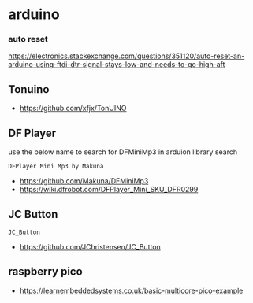 # arduino
### auto reset
https://electronics.stackexchange.com/questions/351120/auto-reset-an-arduino-using-ftdi-dtr-signal-stays-low-and-needs-to-go-high-aft
## Tonuino
* https://github.com/xfjx/TonUINO

## DF Player
use the below name to search for DFMiniMp3 in arduion library search
```
DFPlayer Mini Mp3 by Makuna
```
* https://github.com/Makuna/DFMiniMp3
* https://wiki.dfrobot.com/DFPlayer_Mini_SKU_DFR0299

## JC Button
```
JC_Button
```
* https://github.com/JChristensen/JC_Button
## raspberry pico

* https://learnembeddedsystems.co.uk/basic-multicore-pico-example

